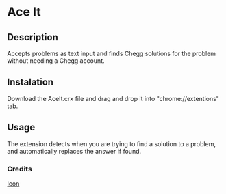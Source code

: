 # Ace It

## Description
Accepts problems as text input and finds Chegg solutions for the problem without needing a Chegg account.

## Instalation
Download the AceIt.crx file and drag and drop it into "chrome://extentions" tab.

## Usage
The extension detects when you are trying to find a solution to a problem, and automatically replaces the answer if found.

### Credits
[Icon](https://www.flaticon.com/free-icon/a-plus_43965)